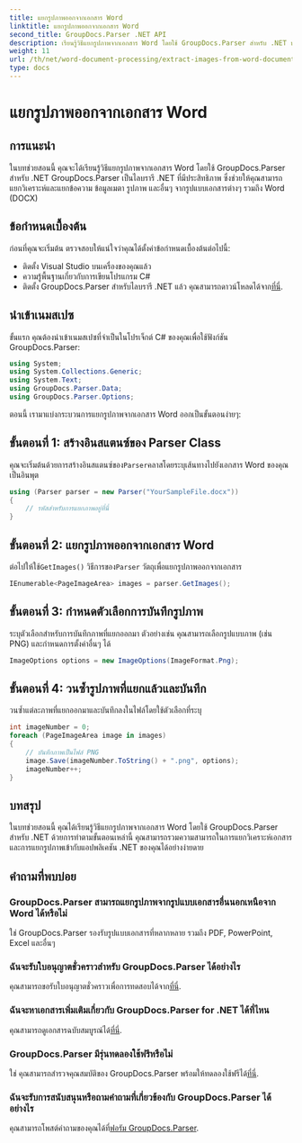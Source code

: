 ```yaml
---
title: แยกรูปภาพออกจากเอกสาร Word
linktitle: แยกรูปภาพออกจากเอกสาร Word
second_title: GroupDocs.Parser .NET API
description: เรียนรู้วิธีแยกรูปภาพจากเอกสาร Word โดยใช้ GroupDocs.Parser สำหรับ .NET บทช่วยสอนนี้ให้คำแนะนำทีละขั้นตอนสำหรับการรวมรูปภาพเข้ากับ .NET ของคุณ
weight: 11
url: /th/net/word-document-processing/extract-images-from-word-document/
type: docs
---
```

# แยกรูปภาพออกจากเอกสาร Word

## การแนะนำ
ในบทช่วยสอนนี้ คุณจะได้เรียนรู้วิธีแยกรูปภาพจากเอกสาร Word โดยใช้ GroupDocs.Parser สำหรับ .NET GroupDocs.Parser เป็นไลบรารี .NET ที่มีประสิทธิภาพ ซึ่งช่วยให้คุณสามารถแยกวิเคราะห์และแยกข้อความ ข้อมูลเมตา รูปภาพ และอื่นๆ จากรูปแบบเอกสารต่างๆ รวมถึง Word (DOCX)
## ข้อกำหนดเบื้องต้น
ก่อนที่คุณจะเริ่มต้น ตรวจสอบให้แน่ใจว่าคุณได้ตั้งค่าข้อกำหนดเบื้องต้นต่อไปนี้:
- ติดตั้ง Visual Studio บนเครื่องของคุณแล้ว
- ความรู้พื้นฐานเกี่ยวกับการเขียนโปรแกรม C#
- ติดตั้ง GroupDocs.Parser สำหรับไลบรารี .NET แล้ว คุณสามารถดาวน์โหลดได้จาก[ที่นี่](https://releases.groupdocs.com/parser/net/).
## นำเข้าเนมสเปซ
ขั้นแรก คุณต้องนำเข้าเนมสเปซที่จำเป็นในโปรเจ็กต์ C# ของคุณเพื่อใช้ฟังก์ชัน GroupDocs.Parser:
```csharp
using System;
using System.Collections.Generic;
using System.Text;
using GroupDocs.Parser.Data;
using GroupDocs.Parser.Options;
```
ตอนนี้ เรามาแบ่งกระบวนการแยกรูปภาพจากเอกสาร Word ออกเป็นขั้นตอนง่ายๆ:
## ขั้นตอนที่ 1: สร้างอินสแตนซ์ของ Parser Class
 คุณจะเริ่มต้นด้วยการสร้างอินสแตนซ์ของ`Parser`คลาสโดยระบุเส้นทางไปยังเอกสาร Word ของคุณเป็นอินพุต
```csharp
using (Parser parser = new Parser("YourSampleFile.docx"))
{
    // รหัสสำหรับการแยกภาพอยู่ที่นี่
}
```
## ขั้นตอนที่ 2: แยกรูปภาพออกจากเอกสาร Word
 ต่อไปให้ใช้`GetImages()` วิธีการของ`Parser` วัตถุเพื่อแยกรูปภาพออกจากเอกสาร
```csharp
IEnumerable<PageImageArea> images = parser.GetImages();
```
## ขั้นตอนที่ 3: กำหนดตัวเลือกการบันทึกรูปภาพ
ระบุตัวเลือกสำหรับการบันทึกภาพที่แยกออกมา ตัวอย่างเช่น คุณสามารถเลือกรูปแบบภาพ (เช่น PNG) และกำหนดการตั้งค่าอื่นๆ ได้
```csharp
ImageOptions options = new ImageOptions(ImageFormat.Png);
```
## ขั้นตอนที่ 4: วนซ้ำรูปภาพที่แยกแล้วและบันทึก
วนซ้ำแต่ละภาพที่แยกออกมาและบันทึกลงในไฟล์โดยใช้ตัวเลือกที่ระบุ
```csharp
int imageNumber = 0;
foreach (PageImageArea image in images)
{
    // บันทึกภาพเป็นไฟล์ PNG
    image.Save(imageNumber.ToString() + ".png", options);
    imageNumber++;
}
```
## บทสรุป
ในบทช่วยสอนนี้ คุณได้เรียนรู้วิธีแยกรูปภาพจากเอกสาร Word โดยใช้ GroupDocs.Parser สำหรับ .NET ด้วยการทำตามขั้นตอนเหล่านี้ คุณสามารถรวมความสามารถในการแยกวิเคราะห์เอกสารและการแยกรูปภาพเข้ากับแอปพลิเคชัน .NET ของคุณได้อย่างง่ายดาย

## คำถามที่พบบ่อย
### GroupDocs.Parser สามารถแยกรูปภาพจากรูปแบบเอกสารอื่นนอกเหนือจาก Word ได้หรือไม่
ใช่ GroupDocs.Parser รองรับรูปแบบเอกสารที่หลากหลาย รวมถึง PDF, PowerPoint, Excel และอื่นๆ
### ฉันจะรับใบอนุญาตชั่วคราวสำหรับ GroupDocs.Parser ได้อย่างไร
 คุณสามารถขอรับใบอนุญาตชั่วคราวเพื่อการทดสอบได้จาก[ที่นี่](https://purchase.groupdocs.com/temporary-license/).
### ฉันจะหาเอกสารเพิ่มเติมเกี่ยวกับ GroupDocs.Parser for .NET ได้ที่ไหน
 คุณสามารถดูเอกสารฉบับสมบูรณ์ได้[ที่นี่](https://tutorials.groupdocs.com/parser/net/).
### GroupDocs.Parser มีรุ่นทดลองใช้ฟรีหรือไม่
 ใช่ คุณสามารถสำรวจคุณสมบัติของ GroupDocs.Parser พร้อมให้ทดลองใช้ฟรีได้[ที่นี่](https://releases.groupdocs.com/).
### ฉันจะรับการสนับสนุนหรือถามคำถามที่เกี่ยวข้องกับ GroupDocs.Parser ได้อย่างไร
 คุณสามารถโพสต์คำถามของคุณได้ที่[ฟอรัม GroupDocs.Parser](https://forum.groupdocs.com/c/parser/17).